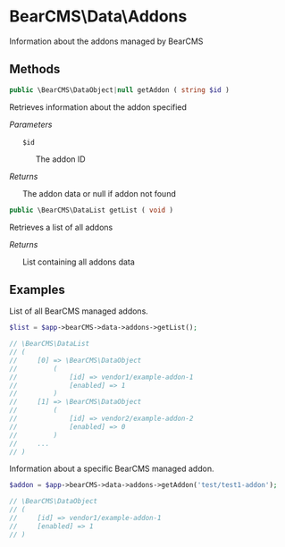 # BearCMS\Data\Addons
Information about the addons managed by BearCMS

## Methods

```php
public \BearCMS\DataObject|null getAddon ( string $id )
```

Retrieves information about the addon specified

_Parameters_

&nbsp;&nbsp;&nbsp;&nbsp;&nbsp;&nbsp;`$id`

&nbsp;&nbsp;&nbsp;&nbsp;&nbsp;&nbsp;&nbsp;&nbsp;&nbsp;&nbsp;&nbsp;&nbsp;The addon ID

_Returns_

&nbsp;&nbsp;&nbsp;&nbsp;&nbsp;&nbsp;The addon data or null if addon not found

```php
public \BearCMS\DataList getList ( void )
```

Retrieves a list of all addons

_Returns_

&nbsp;&nbsp;&nbsp;&nbsp;&nbsp;&nbsp;List containing all addons data

## Examples

List of all BearCMS managed addons.

```php
$list = $app->bearCMS->data->addons->getList();

// \BearCMS\DataList
// (
//     [0] => \BearCMS\DataObject
//         (
//             [id] => vendor1/example-addon-1
//             [enabled] => 1
//         )
//     [1] => \BearCMS\DataObject
//         (
//             [id] => vendor2/example-addon-2
//             [enabled] => 0
//         )
//     ...
// )
```

Information about a specific BearCMS managed addon.

```php
$addon = $app->bearCMS->data->addons->getAddon('test/test1-addon');

// \BearCMS\DataObject
// (
//     [id] => vendor1/example-addon-1
//     [enabled] => 1
// )

```
